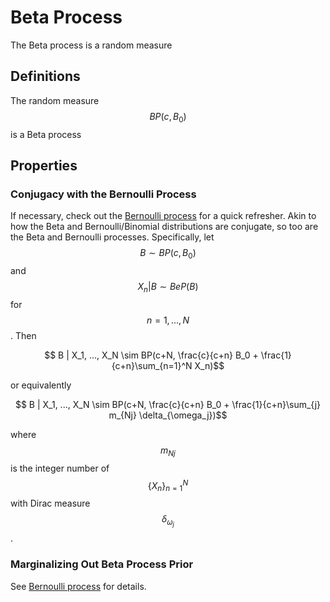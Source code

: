 # Beta Process

The Beta process is a random measure

## Definitions

The random measure $$BP(c, B_0)$$ is a Beta process

## Properties

### Conjugacy with the Bernoulli Process

If necessary, check out the [Bernoulli process](bernoulli_process.md) for a quick
refresher. Akin to how the Beta and Bernoulli/Binomial distributions are conjugate,
so too are the Beta and Bernoulli processes. Specifically, let $$B \sim BP(c, B_0)$$
and $$X_n | B \sim BeP(B)$$ for $$n = 1, ..., N$$. Then

$$ B | X_1, ..., X_N \sim BP(c+N, \frac{c}{c+n} B_0 + \frac{1}{c+n}\sum_{n=1}^N X_n)$$

or equivalently

$$ B | X_1, ..., X_N \sim BP(c+N, \frac{c}{c+n} B_0 + \frac{1}{c+n}\sum_{j} m_{Nj} \delta_{\omega_j})$$

where $$m_{Nj}$$ is the integer number of $$\{X_n\}_{n=1}^N$$ with Dirac measure $$\delta_{\omega_j}$$.

### Marginalizing Out Beta Process Prior

See [Bernoulli process](bernoulli_process.md) for details.